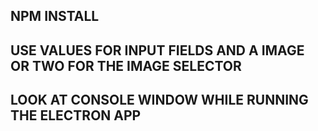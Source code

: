 ## NPM INSTALL
## USE VALUES FOR INPUT FIELDS AND A IMAGE OR TWO FOR THE IMAGE SELECTOR
## LOOK AT CONSOLE WINDOW WHILE RUNNING THE ELECTRON APP

